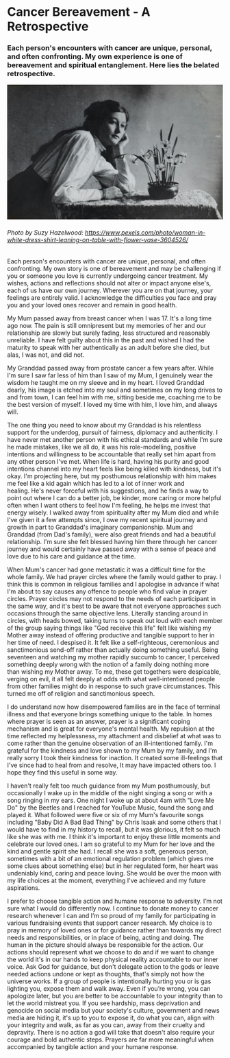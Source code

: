 # Cancer Bereavement - A Retrospective

### Each person's encounters with cancer are unique, personal, and often confronting. My own experience is one of bereavement and spiritual entanglement. Here lies the belated retrospective.

![pexels-suzyhazelwood-3604526.jpg](../Media/Posts/pexels-suzyhazelwood-3604526.jpg)

###### Photo by Suzy Hazelwood: https://www.pexels.com/photo/woman-in-white-dress-shirt-leaning-on-table-with-flower-vase-3604526/

Each person's encounters with cancer are unique, personal, and often confronting. My own story is one of bereavement and may be challenging if you or someone you love is currently undergoing cancer treatment. My wishes, actions and reflections should not alter or impact anyone else's, each of us have our own journey. Wherever you are on that journey, your feelings are entirely valid. I acknowledge the difficulties you face and pray you and your loved ones recover and remain in good health.

My Mum passed away from breast cancer when I was 17. It's a long time ago now. The pain is still omnipresent but my memories of her and our relationship are slowly but surely fading, less structured and reasonably unreliable. I have felt guilty about this in the past and wished I had the maturity to speak with her authentically as an adult before she died, but alas, I was not, and did not.

My Granddad passed away from prostate cancer a few years after. While I'm sure I saw far less of him than I saw of my Mum, I genuinely wear the wisdom he taught me on my sleeve and in my heart. I loved Granddad dearly, his image is etched into my soul and sometimes on my long drives to and from town, I can feel him with me, sitting beside me, coaching me to be the best version of myself. I loved my time with him, I love him, and always will. 

The one thing you need to know about my Granddad is his relentless support for the underdog, pursuit of fairness, diplomacy and authenticity. I have never met another person with his ethical standards and while I'm sure he made mistakes, like we all do, it was his role-modelling, positive intentions and willingness to be accountable that really set him apart from any other person I've met. When life is hard, having his purity and good intentions channel into my heart feels like being killed with kindness, but it's okay. I'm projecting here, but my posthumous relationship with him makes me feel like a kid again which has led to a lot of inner work and healing. He's never forceful with his suggestions, and he finds a way to point out where I can do a better job, be kinder, more caring or more helpful often when I want others to feel how I'm feeling, he helps me invest that energy wisely. I walked away from spirituality after my Mum died and while I've given it a few attempts since, I owe my recent spiritual journey and growth in part to Granddad's imaginary companionship. Mum and Granddad (from Dad's family), were also great friends and had a beautiful relationship. I'm sure she felt blessed having him there through her cancer journey and would certainly have passed away with a sense of peace and love due to his care and guidance at the time.

When Mum's cancer had gone metastatic it was a difficult time for the whole family. We had prayer circles where the family would gather to pray. I think this is common in religious families and I apologise in advance if what I'm about to say causes any offence to people who find value in prayer circles. Prayer circles may not respond to the needs of each participant in the same way, and it's best to be aware that not everyone approaches such occasions through the same objective lens. Literally standing around in circles, with heads bowed, taking turns to speak out loud with each member of the group saying things like "God receive this life" felt like wishing my Mother away instead of offering productive and tangible support to her in her time of need. I despised it. It felt like a self-righteous, ceremonious and sanctimonious send-off rather than actually doing something useful. Being seventeen and watching my mother rapidly succumb to cancer, I perceived something deeply wrong with the notion of a family doing nothing more than wishing my Mother away. To me, these get togethers were despicable, verging on evil, it all felt deeply at odds with what well-intentioned people from other families might do in response to such grave circumstances. This turned me off of religion and sanctimonious speech.

I do understand now how disempowered families are in the face of terminal illness and that everyone brings something unique to the table. In homes where prayer is seen as an answer, prayer is a significant coping mechanism and is great for everyone's mental health. My repulsion at the time reflected my helplessness, my attachment and disbelief at what was to come rather than the genuine observation of an ill-intentioned family. I'm grateful for the kindness and love shown to my Mum by my family, and I'm really sorry I took their kindness for inaction. It created some ill-feelings that I've since had to heal from and resolve, It may have impacted others too. I hope they find this useful in some way.

I haven't really felt too much guidance from my Mum posthumously, but occasionally I wake up in the middle of the night singing a song or with a song ringing in my ears. One night I woke up at about 4am with "Love Me Do" by the Beetles and I reached for YouTube Music, found the song and played it. What followed were five or six of my Mum's favourite songs including "Baby Did A Bad Bad Thing" by Chris Isaak and some others that I would have to find in my history to recall, but it was glorious, it felt so much like she was with me. I think it's important to enjoy these little moments and celebrate our loved ones. I am so grateful to my Mum for her love and the kind and gentle spirit she had. I recall she was a soft, generous person, sometimes with a bit of an emotional regulation problem (which gives me some clues about something else) but in her regulated form, her heart was undeniably kind, caring and peace loving. She would be over the moon with my life choices at the moment, everything I've achieved and my future aspirations.   

I prefer to choose tangible action and humane response to adversity. I’m not sure what I would do differently now. I continue to donate money to cancer research whenever I can and I’m so proud of my family for participating in various fundraising events that support cancer research. My choice is to pray in memory of loved ones or for guidance rather than towards my direct needs and responsibilities, or in place of being, acting and doing. The human in the picture should always be responsible for the action. Our actions should represent what we choose to do and if we want to change the world it's in our hands to keep physical reality accountable to our inner voice. Ask God for guidance, but don't delegate action to the gods or leave needed actions undone or kept as thoughts, that's simply not how the universe works. If a group of people is intentionally hurting you or is gas lighting you, expose them and walk away. Even if you’re wrong, you can apologize later, but you are better to be accountable to your integrity than to let the world mistreat you.  If you see hardship, mass deprivation and genocide on social media but your society's culture, government and news media are hiding it, it's up to you to expose it, do what you can, align with your integrity and walk, as far as you can, away from their cruelty and depravity. There is no action a god will take that doesn't also require your courage and bold authentic steps. Prayers are far more meaningful when accompanied by tangible action and your humane response.

